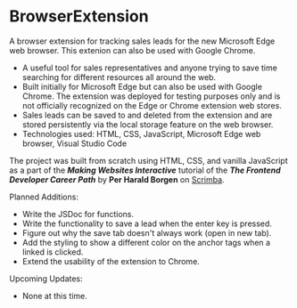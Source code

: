 # BrowserExtension

A browser extension for tracking sales leads for the new Microsoft Edge web browser. This extenion can also be used with Google Chrome.

- A useful tool for sales representatives and anyone trying to save time searching for different resources all around the web.
-	Built initially for Microsoft Edge but can also be used with Google Chrome. The extension was deployed for testing purposes only and is not officially recognized on the Edge or Chrome extension web stores.
-	Sales leads can be saved to and deleted from the extension and are stored persistently via the local storage feature on the web browser.
-	Technologies used: HTML, CSS, JavaScript, Microsoft Edge web browser, Visual Studio Code

The project was built from scratch using HTML, CSS, and vanilla JavaScript as a part of the ***Making Websites Interactive*** tutorial of the ***The Frontend Developer Career Path*** by **Per Harald Borgen** on [Scrimba](https://scrimba.com/learn/frontend/lets-build-a-chrome-extension-co85441e3b6bd2c9eeee218bf).

Planned Additions:

- Write the JSDoc for functions.
- Write the functionality to save a lead when the enter key is pressed.
- Figure out why the save tab doesn't always work (open in new tab).
- Add the styling to show a different color on the anchor tags when a linked is clicked.
- Extend the usability of the extension to Chrome.

Upcoming Updates:

- None at this time.
